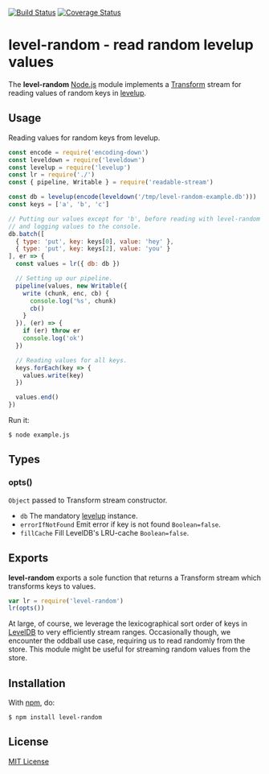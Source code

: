 [![Build Status](https://secure.travis-ci.org/michaelnisi/level-random.svg)](http://travis-ci.org/michaelnisi/level-random)
[![Coverage Status](https://coveralls.io/repos/github/michaelnisi/level-random/badge.svg?branch=master)](https://coveralls.io/github/michaelnisi/level-random?branch=master)

# level-random - read random levelup values

The **level-random** [Node.js](http://nodejs.org/) module implements a [Transform](http://nodejs.org/api/stream.html#stream_class_stream_transform_1) stream for reading values of random keys in [levelup](https://github.com/rvagg/node-levelup).

## Usage

Reading values for random keys from levelup.

```js
const encode = require('encoding-down')
const leveldown = require('leveldown')
const levelup = require('levelup')
const lr = require('./')
const { pipeline, Writable } = require('readable-stream')

const db = levelup(encode(leveldown('/tmp/level-random-example.db')))
const keys = ['a', 'b', 'c']

// Putting our values except for 'b', before reading with level-random
// and logging values to the console.
db.batch([
  { type: 'put', key: keys[0], value: 'hey' },
  { type: 'put', key: keys[2], value: 'you' }
], er => {
  const values = lr({ db: db })

  // Setting up our pipeline.
  pipeline(values, new Writable({
    write (chunk, enc, cb) {
      console.log('%s', chunk)
      cb()
    }
  }), (er) => {
    if (er) throw er
    console.log('ok')
  })

  // Reading values for all keys.
  keys.forEach(key => {
    values.write(key)
  })

  values.end()
})
```

Run it:

```
$ node example.js
```

## Types

### opts()

`Object` passed to Transform stream constructor.

- `db` The mandatory [levelup](https://github.com/rvagg/node-levelup) instance.
- `errorIfNotFound` Emit error if key is not found `Boolean=false`.
- `fillCache` Fill LevelDB's LRU-cache `Boolean=false`.

## Exports

**level-random** exports a sole function that returns a Transform stream which transforms keys to values.

```js
var lr = require('level-random')
lr(opts())
```

At large, of course, we leverage the lexicographical sort order of keys in [LevelDB](http://leveldb.org/) to very efficiently stream ranges. Occasionally though, we encounter the oddball use case, requiring us to read randomly from the store. This module might be useful for streaming random values from the store.

## Installation

With [npm](https://npmjs.org/package/level-random), do:

```
$ npm install level-random
```

## License

[MIT License](https://github.com/michaelnisi/level-random/blob/master/LICENSE)
